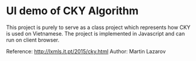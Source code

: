 # UI demo of CKY Algorithm
This project is purely to serve as a class project which represents how CKY is used on Vietnamese.
The project is implemented in Javascript and can run on client browser.

Reference: http://lxmls.it.pt/2015/cky.html
Author: Martin Lazarov